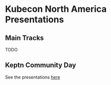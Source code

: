 # Kubecon North America Presentations

## Main Tracks

TODO

## Keptn Community Day

See the presentations [here](../2022-keptn-community-day)
